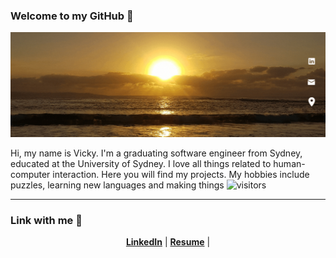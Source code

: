 ### Welcome to my GitHub 👋
[![Header](https://github.com/vicky1in/vicky1in/blob/main/assets/VickyLin.gif "Header")](https://www.linkedin.com/in/vickylinau/)

Hi, my name is Vicky. I'm a graduating software engineer from Sydney, educated at the University of Sydney. I love all things related to human-computer interaction. Here you will find my projects. My hobbies include puzzles, learning new languages and making things
                    ![visitors](https://visitor-badge.glitch.me/badge?page_id=page.id)

-----

### Link with me 📧 
<p align="center">
  <strong><a href="https://www.linkedin.com/in/vickylinau">LinkedIn</a></strong> |
  <strong><a href="https://resume.io/r/LSfLx0pE4">Resume</a></strong> |
</p>

